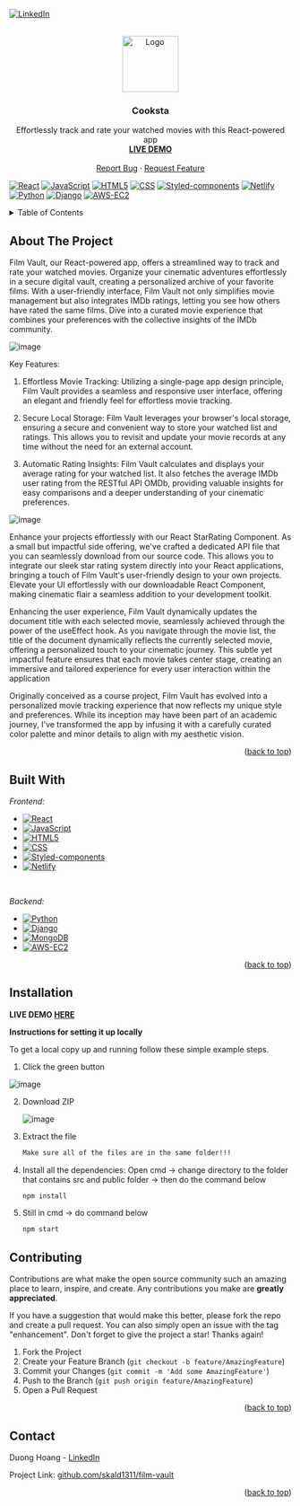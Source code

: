 [![LinkedIn][linkedin-shield]][linkedin-url]
<br />

<!-- PROJECT LOGO -->
<br />
<div align="center">
  <a href="https://github.com/skald1311/cooksta">
    <img src="https://github.com/skald1311/cooksta/assets/84189062/c7f6cdbe-87eb-4aff-abd7-0ce7a68b0120" alt="Logo" width="100" height="100">
  </a>



<h3 align="center">Cooksta</h3>

  <p align="center">
    Effortlessly track and rate your watched movies with this React-powered app
    <br />
    <a href="https://film-vault-dmhoang.netlify.app"><strong>LIVE DEMO</strong></a>
    <br />
    <br />
    <a href="https://github.com/skald1311/film-vault/issues">Report Bug</a>
    ·
    <a href="https://github.com/skald1311/film-vault/issues">Request Feature</a>
  </p>
</div>

[![React][React-badge]][React-url]
[![JavaScript][Javascript-badge]][Javascript-url]
[![HTML5][HTML5-badge]][HTML5-url]
[![CSS][CSS-badge]][CSS-url]
[![Styled-components][Styled-Component-badge]][Styled-Component-url]
[![Netlify][Netlify-badge]][Netlify-url]
[![Python][Python-badge]][Python-url]
[![Django][Django-badge]][Django-url]
[![AWS-EC2][AWS-EC2-badge]][AWS-EC2-url]


<!-- TABLE OF CONTENTS -->
<details>
  <summary>Table of Contents</summary>
  <ol>
    <li>
      <a href="#about-the-project">About The Project</a>
      <ul>
        <li><a href="#built-with">Built With</a></li>
      </ul>
    </li>
    <li>
      <a href="#getting-started">Getting Started</a>
      <ul>
        <li><a href="#installation">Installation</a></li>
      </ul>
    </li>
    <li><a href="#contributing">Contributing</a></li>
    <li><a href="#contact">Contact</a></li>
  </ol>
</details>



<!-- ABOUT THE PROJECT -->
## About The Project

Film Vault, our React-powered app, offers a streamlined way to track and rate your watched movies. Organize your cinematic adventures effortlessly in a secure digital vault, creating a personalized archive of your favorite films. With a user-friendly interface, Film Vault not only simplifies movie management but also integrates IMDb ratings, letting you see how others have rated the same films. Dive into a curated movie experience that combines your preferences with the collective insights of the IMDb community.

![image](https://github.com/skald1311/film-vault/assets/84189062/6ebed64f-e041-4c87-94cc-299fc65b0dd5)



Key Features:

1. Effortless Movie Tracking: Utilizing a single-page app design principle, Film Vault provides a seamless and responsive user interface, offering an elegant and friendly feel for effortless movie tracking.

2. Secure Local Storage: Film Vault leverages your browser's local storage, ensuring a secure and convenient way to store your watched list and ratings. This allows you to revisit and update your movie records at any time without the need for an external account.

3. Automatic Rating Insights: Film Vault calculates and displays your average rating for your watched list. It also fetches the average IMDb user rating from the RESTful API OMDb, providing valuable insights for easy comparisons and a deeper understanding of your cinematic preferences.

![image](https://github.com/skald1311/film-vault/assets/84189062/028bd6f2-23d1-4602-8121-48a1aac914c5)

Enhance your projects effortlessly with our React StarRating Component. As a small but impactful side offering, we've crafted a dedicated API file that you can seamlessly download from our source code. This allows you to integrate our sleek star rating system directly into your React applications, bringing a touch of Film Vault's user-friendly design to your own projects. Elevate your UI effortlessly with our downloadable React Component, making cinematic flair a seamless addition to your development toolkit.

Enhancing the user experience, Film Vault dynamically updates the document title with each selected movie, seamlessly achieved through the power of the useEffect hook. As you navigate through the movie list, the title of the document dynamically reflects the currently selected movie, offering a personalized touch to your cinematic journey. This subtle yet impactful feature ensures that each movie takes center stage, creating an immersive and tailored experience for every user interaction within the application

Originally conceived as a course project, Film Vault has evolved into a personalized movie tracking experience that now reflects my unique style and preferences. While its inception may have been part of an academic journey, I've transformed the app by infusing it with a carefully curated color palette and minor details to align with my aesthetic vision.




<p align="right">(<a href="#readme-top">back to top</a>)</p>


<!-- Built With -->
## Built With
*Frontend:*

* [![React][React-badge]][React-url]
* [![JavaScript][Javascript-badge]][Javascript-url]
* [![HTML5][HTML5-badge]][HTML5-url]
* [![CSS][CSS-badge]][CSS-url]
* [![Styled-components][Styled-Component-badge]][Styled-Component-url]
* [![Netlify][Netlify-badge]][Netlify-url]
<br/>

*Backend:*

* [![Python][Python-badge]][Python-url]
* [![Django][Django-badge]][Django-url]
* [![MongoDB][Mongo-badge]][Mongo-url]
* [![AWS-EC2][AWS-EC2-badge]][AWS-EC2-url]


<p align="right">(<a href="#readme-top">back to top</a>)</p>



<!-- GETTING STARTED -->
## Installation

**LIVE DEMO [HERE](https://film-vault-dmhoang.netlify.app)**

**Instructions for setting it up locally**

To get a local copy up and running follow these simple example steps.

1. Click the green button

  ![image](https://user-images.githubusercontent.com/84189062/210023644-49f6ee47-b8aa-479d-b192-c9985ef913cd.png)
   
   
2. Download ZIP

   ![image](https://user-images.githubusercontent.com/84189062/210023664-4d06ef4a-71a7-444d-9778-bf21c8ed30ae.png)
  
  
3. Extract the file
   ```sh
   Make sure all of the files are in the same folder!!!
   ```

4. Install all the dependencies: Open cmd -> change directory to the folder that contains src and public folder -> then do the command below
   ```sh
   npm install
   ```

5. Still in cmd -> do command below
   ```sh
   npm start
   ```

<!-- CONTRIBUTING -->
## Contributing

Contributions are what make the open source community such an amazing place to learn, inspire, and create. Any contributions you make are **greatly appreciated**.

If you have a suggestion that would make this better, please fork the repo and create a pull request. You can also simply open an issue with the tag "enhancement".
Don't forget to give the project a star! Thanks again!

1. Fork the Project
2. Create your Feature Branch (`git checkout -b feature/AmazingFeature`)
3. Commit your Changes (`git commit -m 'Add some AmazingFeature'`)
4. Push to the Branch (`git push origin feature/AmazingFeature`)
5. Open a Pull Request

<p align="right">(<a href="#readme-top">back to top</a>)</p>



<!-- CONTACT -->
## Contact

Duong Hoang - [LinkedIn](https://www.linkedin.com/in/hmd1311/)

Project Link: [github.com/skald1311/film-vault](https://github.com/skald1311/film-vault)

<p align="right">(<a href="#readme-top">back to top</a>)</p>


[linkedin-shield]: https://img.shields.io/badge/LinkedIn-0A66C2?logo=linkedin&logoColor=fff&style=flat
[linkedin-url]: https://www.linkedin.com/in/hmd1311/
[Javascript-badge]: https://img.shields.io/badge/JavaScript-F7DF1E?logo=javascript&logoColor=000&style=flat
[Javascript-url]: https://www.javascript.com/
[Python-badge]: https://img.shields.io/badge/Python-3776AB?logo=python&logoColor=fff&style=flat
[Python-url]: https://www.python.org
[HTML5-badge]: https://img.shields.io/badge/HTML5-E34F26?logo=html5&logoColor=fff&style=flat
[HTML5-url]: https://en.wikipedia.org/wiki/HTML
[CSS-badge]: https://img.shields.io/badge/CSS3-1572B6?logo=css3&logoColor=fff&style=flat
[CSS-url]: https://en.wikipedia.org/wiki/CSS
[Pytorch-badge]: https://img.shields.io/badge/PyTorch-EE4C2C?logo=pytorch&logoColor=fff&style=flat
[Pytorch-url]: https://pytorch.org
[React-badge]: https://img.shields.io/badge/React-61DAFB?logo=react&logoColor=000&style=flat
[React-url]: https://react.dev
[Django-badge]: https://img.shields.io/badge/Django-092E20?logo=django&logoColor=fff&style=flat
[Django-url]: https://www.djangoproject.com
[Styled-Component-badge]: https://img.shields.io/badge/styled--components-DB7093?logo=styledcomponents&logoColor=fff&style=flat
[Styled-Component-url]: https://styled-components.com
[Netlify-badge]: https://img.shields.io/badge/Netlify-00C7B7?logo=netlify&logoColor=fff&style=flat
[Netlify-url]: https://www.netlify.com
[AWS-EC2-badge]: https://img.shields.io/badge/Amazon%20EC2-F90?logo=amazonec2&logoColor=fff&style=flat
[AWS-EC2-url]: https://aws.amazon.com/ec2/
[Mongo-badge]: https://img.shields.io/badge/MongoDB-47A248?logo=mongodb&logoColor=fff&style=flat
[Mongo-url]: https://www.mongodb.com
[ReactRouter-badge]: https://img.shields.io/badge/React%20Router-CA4245?logo=reactrouter&logoColor=fff&style=flat
[ReactRouter-url]: https://reactrouter.com/en/main

